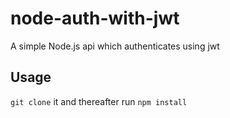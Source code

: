 # node-auth-with-jwt
A simple Node.js api which authenticates using jwt

## Usage
 ```git clone``` it and thereafter run ```npm install```